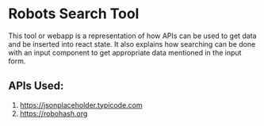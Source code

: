 # Robots Search Tool

This tool or webapp is a representation of how APIs can be used to get data and be inserted into react state. It also explains how searching can be done with an input component to get appropriate data mentioned in the input form.

## APIs Used: 
1. https://jsonplaceholder.typicode.com
2. https://robohash.org